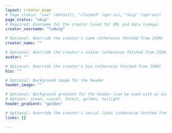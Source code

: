 ```yaml
---
layout: creator_page
# Page status: "new" (default), "claimed" (opt-in), "skip" (opt-out)
page_status: "skip"
# Required: Username for the creator (used for URL and data lookup)
creator_username: "ludwig"

# Optional: Override the creator's name (otherwise fetched from JSON)
creator_name: ""

# Optional: Override the creator's avatar (otherwise fetched from JSON)
avatar: ""

# Optional: Override the creator's bio (otherwise fetched from JSON)
bio: ""

# Optional: Background image for the header
header_image: ""

# Optional: Background gradient for the header (can be used with or without header_image)
# Options: ocean, sunset, forest, golden, twilight
header_gradient: "golden"

# Optional: Override the creator's social links (otherwise fetched from JSON)
links: []

---
```


